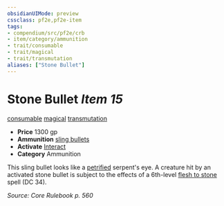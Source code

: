 ```yaml
---
obsidianUIMode: preview
cssclass: pf2e,pf2e-item
tags:
- compendium/src/pf2e/crb
- item/category/ammunition
- trait/consumable
- trait/magical
- trait/transmutation
aliases: ["Stone Bullet"]
---
```

# Stone Bullet *Item 15*  
[consumable](rules/traits/consumable.md)  [magical](rules/traits/magical.md)  [transmutation](rules/traits/transmutation.md)  

- **Price** 1300 gp
- **Ammunition** [sling bullets](compendium/equipment/items/sling-bullets.md)
- **Activate** [Interact](rules/actions/interact.md)
- **Category** Ammunition

This sling bullet looks like a [petrified](rules/conditions.md#Petrified) serpent's eye. A creature hit by an activated stone bullet is subject to the effects of a 6th-level [flesh to stone](compendium/spells/flesh-to-stone.md) spell (DC 34).

*Source: Core Rulebook p. 560*